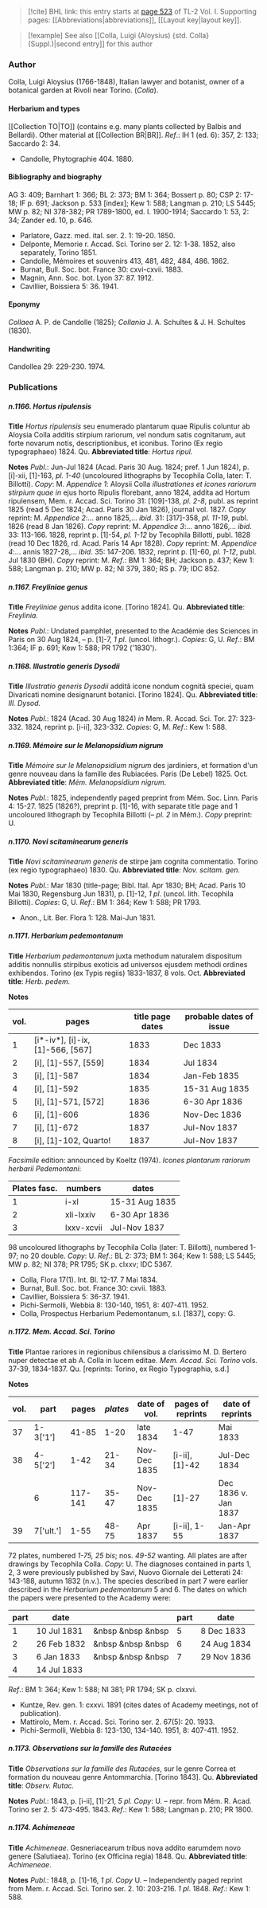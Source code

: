 > [!cite] BHL link: this entry starts at [page 523](https://www.biodiversitylibrary.org/item/103414#page/571/mode/1up) of TL-2 Vol. I.
> Supporting pages: [[Abbreviations|abbreviations]], [[Layout key|layout key]].

> [!example] See also [[Colla, Luigi (Aloysius) {std. Colla} (Suppl.)|second entry]] for this author

### Author

Colla, Luigi Aloysius (1766-1848), Italian lawyer and botanist, owner of a botanical garden at Rivoli near Torino. (*Colla*).

#### Herbarium and types

[[Collection TO|TO]] (contains e.g. many plants collected by Balbis and Bellardi). Other material at [[Collection BR|BR]].
*Ref*.: IH 1 (ed. 6): 357, 2: 133; Saccardo 2: 34.
- Candolle, Phytographie 404. 1880.

#### Bibliography and biography

AG 3: 409; Barnhart 1: 366; BL 2: 373; BM 1: 364; Bossert p. 80; CSP 2: 17-18; IF p. 691; Jackson p. 533 \[index\]; Kew 1: 588; Langman p. 210; LS 5445; MW p. 82; NI 378-382; PR 1789-1800, ed. I. 1900-1914; Saccardo 1: 53, 2: 34; Zander ed. 10, p. 646.
- Parlatore, Gazz. med. ital. ser. 2. 1: 19-20. 1850.
- Delponte, Memorie r. Accad. Sci. Torino ser 2. 12: 1-38. 1852, also separately, Torino 1851.
- Candolle, Mémoires et souvenirs 413, 481, 482, 484, 486. 1862.
- Burnat, Bull. Soc. bot. France 30: cxvi-cxvii. 1883.
- Magnin, Ann. Soc. bot. Lyon 37: 87. 1912.
- Cavillier, Boissiera 5: 36. 1941.

#### Eponymy

*Collaea* A. P. de Candolle (1825); *Collania* J. A. Schultes & J. H. Schultes (1830).

#### Handwriting

Candollea 29: 229-230. 1974.

### Publications

##### n.1166. Hortus ripulensis

**Title**
*Hortus ripulensis* seu enumerado plantarum quae Ripulis coluntur ab Aloysia Colla additis stirpium rariorum, vel nondum satis cognitarum, aut forte novarum notis, descriptionibus, et iconibus. Torino (Ex regio typographaeo) 1824. Qu.
**Abbreviated title**: *Hortus ripul.*

**Notes**
*Publ*.: Jun-Jul 1824 (Acad. Paris 30 Aug. 1824; pref. 1 Jun 1824), p. \[i\]-xii, \[1\]-163, *pl. 1-40* (uncoloured lithographs by Tecophila Colla, later: T. Billotti). *Copy*: M.
*Appendice 1*: Aloysii Colla *illustrationes et icones rariorum stirpium quae in* ejus horto Ripulis florebant, anno 1824, addita ad Hortum ripulensem, Mem. r. Accad. Sci. Torino 31: \[109\]-138, *pl. 2-8*, publ. as reprint 1825 (read 5 Dec 1824; Acad. Paris 30 Jan 1826), journal vol. 1827. *Copy* reprint: M.
*Appendice 2*:... anno 1825,... *ibid*. 31: \[317\]-358, *pl. 11-19*, publ. 1826 (read 8 Jan 1826). *Copy* reprint: M.
*Appendice 3*:... anno 1826,... *ibid*. 33: 113-166. 1828, reprint p. \[1\]-54, *pl. 1-12* by Tecophila Billotti, publ. 1828 (read 10 Dec 1826, rd. Acad. Paris 14 Apr 1828). *Copy* reprint: M.
*Appendice 4*:... annis 1827-28,... *ibid*. 35: 147-206. 1832, reprint p. \[1\]-60, *pl. 1-12*, publ. Jul 1830 (BH). *Copy* reprint: M.
*Ref*.: BM 1: 364; BH; Jackson p. 437; Kew 1: 588; Langman p. 210; MW p. 82; NI 379, 380; RS p. 79; IDC 852.

##### n.1167. Freyliniae genus

**Title**
*Freyliniae genus* addita icone. \[Torino 1824\]. Qu.
**Abbreviated title**: *Freylinia.*

**Notes**
*Publ*.: Undated pamphlet, presented to the Académie des Sciences in Paris on 30 Aug 1824, – p. \[1\]-7, *1 pl*. (uncol. lithogr.). *Copies*: G, U.
*Ref*.: BM 1:364; IF p. 691; Kew 1: 588; PR 1792 ('1830').

##### n.1168. Illustratio generis Dysodii

**Title**
*Illustratio generis Dysodii* additâ icone nondum cognitâ speciei, quam Divaricati nomine designarunt botanici. \[Torino 1824\]. Qu.
**Abbreviated title**: *Ill. Dysod.*

**Notes**
*Publ*.: 1824 (Acad. 30 Aug 1824) *in* Mem. R. Accad. Sci. Tor. 27: 323-332. 1824, reprint p. \[i-ii\], 323-332. *Copies*: G, M.
*Ref*.: Kew 1: 588.

##### n.1169. Mémoire sur le Melanopsidium nigrum

**Title**
*Mémoire sur le Melanopsidium nigrum* des jardiniers, et formation d'un genre nouveau dans la famille des Rubiacées. Paris (De Lebel) 1825. Oct.
**Abbreviated title**: *Mém. Melanopsidium nigrum*.

**Notes**
*Publ*.: 1825, independently paged preprint from Mém. Soc. Linn. Paris 4: 15-27. 1825 (1826?), preprint p. \[1\]-16, with separate title page and 1 uncoloured lithograph by Tecophila Billotti (– *pl. 2* in Mém.). *Copy* preprint: U.

##### n.1170. Novi scitaminearum generis

**Title**
*Novi scitaminearum generis* de stirpe jam cognita commentatio. Torino (ex regio typographaeo) 1830. Qu.
**Abbreviated title**: *Nov. scitam. gen.*

**Notes**
*Publ*.: Mar 1830 (title-page; Bibl. Ital. Apr 1830; BH; Acad. Paris 10 Mai 1830, Regensburg Jun 1831), p. \[1\]-12, *1 pl*. (uncol. lith. Tecophila Billotti). *Copies*: G, U.
*Ref*.: BM 1: 364; Kew 1: 588; PR 1793.
- Anon., Lit. Ber. Flora 1: 128. Mai-Jun 1831.

##### n.1171. Herbarium pedemontanum

**Title**
*Herbarium pedemontanum* juxta methodum naturalem dispositum additis nonnullis stirpibus exoticis ad universos ejusdem methodi ordines exhibendos. Torino (ex Typis regiis) 1833-1837, 8 vols. Oct.
**Abbreviated title**: *Herb. pedem.*

**Notes**

|vol.	|pages	|title page dates	|probable dates of issue|
|---	|---	|---	|---	|
|1	|\[i\*-iv\*\], \[i\]-ix, \[1\]-566, \[567\]	|1833	|Dec 1833|
|2	|\[i\], \[1\]-557, \[559\]	|1834	|Jul 1834|
|3	|\[i\], \[1\]-587	|1834	|Jan-Feb 1835|
|4	|\[i\], \[1\]-592	|1835	|15-31 Aug 1835|
|5	|\[i\], \[1\]-571, \[572\]	|1836	|6-30 Apr 1836|
|6	|\[i\], \[1\]-606	|1836	|Nov-Dec 1836|
|7	|\[i\], \[1\]-672	|1837	|Jul-Nov 1837|
|8	|\[i\], \[1\]-102, Quarto!	|1837	|Jul-Nov 1837|

*Facsimile* edition: announced by Koeltz (1974).
*Icones plantarum rariorum herbarii Pedemontani*:

|Plates fasc.	|numbers	|dates|
|---	|---	|---	|
|1	|i-xl	|15-31 Aug 1835|
|2	|xli-lxxiv	|6-30 Apr 1836|
|3	|lxxv-xcvii	|Jul-Nov 1837|

98 uncoloured lithographs by Tecophila Colla (later: T. Billotti), numbered 1-97; no 20 double. *Copy*: U.
*Ref*.: BL 2: 373; BM 1: 364; Kew 1: 588; LS 5445; MW p. 82; NI 378; PR 1795; SK p. clxxv; IDC 5367.
- Colla, Flora 17(1). Int. Bl. 12-17. 7 Mai 1834.
- Burnat, Bull. Soc. bot. France 30: cxvii. 1883.
- Cavillier, Boissiera 5: 36-37. 1941.
- Pichi-Sermolli, Webbia 8: 130-140, 1951, 8: 407-411. 1952.
- Colla, Prospectus Herbarium Pedemontanum, s.l. \[1837\], copy: G.

##### n.1172. Mem. Accad. Sci. Torino

**Title**
Plantae rariores in regionibus chilensibus a clarissimo M. D. Bertero nuper detectae et ab A. Colla in lucem editae. *Mem. Accad. Sci. Torino* vols. 37-39, 1834-1837. Qu. \[reprints: Torino, ex Regio Typographia, s.d.\]

**Notes**

|vol.	|part	|pages	|*plates*	|date of vol.	|pages of reprints	|date of reprints|
|---	|---	|---	|---	|---	|---	|---	|
|37	|1-3\['1'\]	|41-85	|1-20	|late 1834	|1-47	|Mai 1833|
|38	|4-5\['2'\]	|1-42	|21-34	|Nov-Dec 1835	|\[i-ii\], \[1\]-42	|Jul-Dec 1834|
|	|6	|117-141	|35-47	|Nov-Dec 1835	|\[1\]-27	|Dec 1836 v.<br/>Jan 1837|
|39	|7\['ult.'\]	|1-55	|48-75	|Apr 1837	|\[i-ii\], 1-55	|Jan-Apr 1837|

72 plates, numbered *1-75, 25 bis*; nos. *49-52* wanting. All plates are after drawings by Tecophila Colla. *Copy*: U.
The diagnoses contained in parts 1, 2, 3 were previously published by Savi, Nuovo Giornale dei Letterati 24: 143-188, autumn 1832 (n.v.).
The species described in part 7 were earlier described in the *Herbarium pedemontanum* 5 and 6.
The dates on which the papers were presented to the Academy were:

|part	|date	| |part	|date|
|---	|---	|---|---	|---	|
|1	|10 Jul 1831	| &nbsp &nbsp &nbsp|5	|8 Dec 1833|
|2	|26 Feb 1832	| &nbsp &nbsp &nbsp|6	|24 Aug 1834|
|3	|6 Jan 1833	| &nbsp &nbsp &nbsp|7	|29 Nov 1836|
|4	|14 Jul 1833|

*Ref*.: BM 1: 364; Kew 1: 588; NI 381; PR 1794; SK p. clxxvi.
- Kuntze, Rev. gen. 1: cxxvi. 1891 (cites dates of Academy meetings, not of publication).
- Mattirolo, Mem. r. Accad. Sci. Torino ser. 2. 67(5): 20. 1933.
- Pichi-Sermolli, Webbia 8: 123-130, 134-140. 1951, 8: 407-411. 1952.

##### n.1173. Observations sur la famille des Rutacées

**Title**
*Observations sur la famille des Rutacées*, sur le genre Correa et formation du nouveau genre Antommarchia. \[Torino 1843\]. Qu.
**Abbreviated title**: *Observ. Rutac.*

**Notes**
*Publ*.: 1843, p. \[i-ii\], \[1\]-21, *5 pl. Copy*: U. – repr. from Mém. R. Acad. Torino ser 2. 5: 473-495. 1843.
*Ref*.: Kew 1: 588; Langman p. 210; PR 1800.

##### n.1174. Achimeneae

**Title**
*Achimeneae*. Gesneriacearum tribus nova addito earumdem novo genere (Salutiaea). Torino (ex Officina regia) 1848. Qu.
**Abbreviated title**: *Achimeneae*.

**Notes**
*Publ*.: 1848, p. \[1\]-16, *1 pl. Copy* U. – Independently paged reprint from Mem. r. Accad. Sci. Torino ser. 2. 10: 203-216. *1 pl*. 1848.
*Ref*.: Kew 1: 588.

